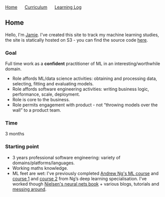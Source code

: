 <p>
  <a style="padding-right:20px;" href="./index.html">Home</a>
  <a style="padding-right:20px;" href="./curriculum.html">Curriculum</a>
  <a href="./learning_log.html">Learning Log</a>
</p>

## Home

Hello, I'm [Jamie](https://github.com/coxy1989). I've created this site to track my machine learning studies, the site is statically hosted on S3 - you can find the source code [here](https://github.com/coxy1989/mlsabbatical).

### Goal

Full time work as a **confident** practitioner of ML in an interesting/worthwhile domain.

- Role affords ML/data science activities:  obtaining and processing data, selecting, fitting and evaluating models.
- Role affords software engineering activities: writing business logic, performance, scale, deployment.
- Role is core to the business.
- Role permits engagement with product - not “throwing models over the wall” to a product team.

### Time

3 months

### Starting point

- 3 years professional software engineering: variety of domains/platforms/languages.
- Working maths knowledge.
- ML feet are wet: I've previously completed [Andrew Ng's ML course](https://www.coursera.org/learn/machine-learning) and [course 1](https://www.coursera.org/learn/neural-networks-deep-learning) and [course 2](https://www.coursera.org/learn/deep-neural-network) from Ng’s deep learning specialisation. I've worked though [Nielsen's neural nets book](http://neuralnetworksanddeeplearning.com/) + various blogs, tutorials and [messing around](https://github.com/coxy1989/clj_mnist).



